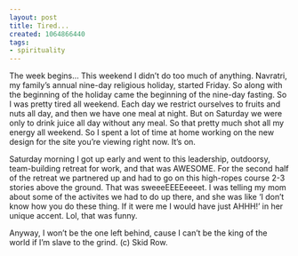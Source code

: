 ```yaml
---
layout: post
title: Tired...
created: 1064866440
tags:
- spirituality
---
```

The week begins… This weekend I didn’t do too much of anything. Navratri, my family’s annual nine-day religious holiday, started Friday. So along with the beginning of the holiday came the beginning of the nine-day fasting. So I was pretty tired all weekend. Each day we restrict ourselves to fruits and nuts all day, and then we have one meal at night. But on Saturday we were only to drink juice all day without any meal. So that pretty much shot all my energy all weekend. So I spent a lot of time at home working on the new design for the site you’re viewing right now. It’s on.

Saturday morning I got up early and went to this leadership, outdoorsy, team-building retreat for work, and that was AWESOME. For the second half of the retreat we partnered up and had to go on this high-ropes course 2-3 stories above the ground. That was sweeeEEEEeeeet. I was telling my mom about some of the activites we had to do up there, and she was like ‘I don’t know how you do these thing. If it were me I would have just AHHH!’ in her unique accent. Lol, that was funny.

Anyway, I won’t be the one left behind, cause I can’t be the king of the world if I’m slave to the grind. (c) Skid Row. 
